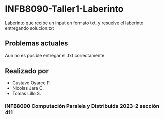 # INFB8090-Taller1-Laberinto

Laberinto que recibe un input en formato txt, y resuelve el laberinto entregando solucion.txt

## Problemas actuales

Aun no es posible entregar el .txt correctamente

## Realizado por

- Gustavo Oyarce P.
- Nicolas Jara C.
- Tomas Lillo S.

### INFB8090 Computación Paralela y Distribuida 2023-2 sección 411